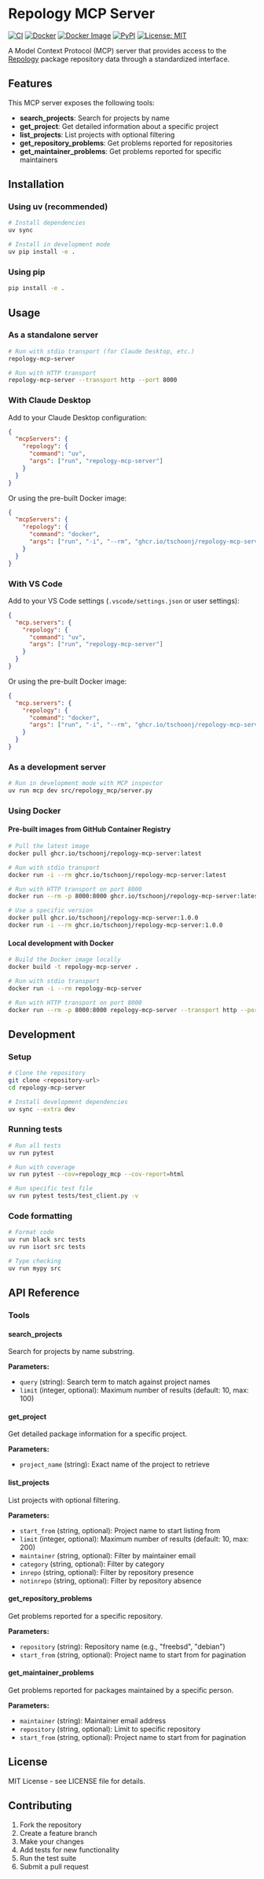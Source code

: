 # Repology MCP Server

<!-- mcp-name: io.github.tschoonj/repology-mcp-server -->

[![CI](https://github.com/tschoonj/repology-mcp-server/actions/workflows/ci.yml/badge.svg)](https://github.com/tschoonj/repology-mcp-server/actions/workflows/ci.yml)
[![Docker](https://github.com/tschoonj/repology-mcp-server/actions/workflows/docker.yml/badge.svg)](https://github.com/tschoonj/repology-mcp-server/actions/workflows/docker.yml)
[![Docker Image](https://img.shields.io/badge/docker-ghcr.io%2Ftschoonj%2Frepology--mcp--server-blue)](https://github.com/tschoonj/repology-mcp-server/pkgs/container/repology-mcp-server)
[![PyPI](https://img.shields.io/pypi/v/repology-mcp-server)](https://pypi.org/project/repology-mcp-server/)
[![License: MIT](https://img.shields.io/badge/License-MIT-yellow.svg)](https://opensource.org/licenses/MIT)

A Model Context Protocol (MCP) server that provides access to the [Repology](https://repology.org) package repository data through a standardized interface.

## Features

This MCP server exposes the following tools:

- **search_projects**: Search for projects by name
- **get_project**: Get detailed information about a specific project
- **list_projects**: List projects with optional filtering
- **get_repository_problems**: Get problems reported for repositories
- **get_maintainer_problems**: Get problems reported for specific maintainers

## Installation

### Using uv (recommended)

```bash
# Install dependencies
uv sync

# Install in development mode
uv pip install -e .
```

### Using pip

```bash
pip install -e .
```

## Usage

### As a standalone server

```bash
# Run with stdio transport (for Claude Desktop, etc.)
repology-mcp-server

# Run with HTTP transport
repology-mcp-server --transport http --port 8000
```

### With Claude Desktop

Add to your Claude Desktop configuration:

```json
{
  "mcpServers": {
    "repology": {
      "command": "uv",
      "args": ["run", "repology-mcp-server"]
    }
  }
}
```

Or using the pre-built Docker image:

```json
{
  "mcpServers": {
    "repology": {
      "command": "docker",
      "args": ["run", "-i", "--rm", "ghcr.io/tschoonj/repology-mcp-server:latest"]
    }
  }
}
```

### With VS Code

Add to your VS Code settings (`.vscode/settings.json` or user settings):

```json
{
  "mcp.servers": {
    "repology": {
      "command": "uv",
      "args": ["run", "repology-mcp-server"]
    }
  }
}
```

Or using the pre-built Docker image:

```json
{
  "mcp.servers": {
    "repology": {
      "command": "docker",
      "args": ["run", "-i", "--rm", "ghcr.io/tschoonj/repology-mcp-server:latest"]
    }
  }
}
```

### As a development server

```bash
# Run in development mode with MCP inspector
uv run mcp dev src/repology_mcp/server.py
```

### Using Docker

#### Pre-built images from GitHub Container Registry

```bash
# Pull the latest image
docker pull ghcr.io/tschoonj/repology-mcp-server:latest

# Run with stdio transport
docker run -i --rm ghcr.io/tschoonj/repology-mcp-server:latest

# Run with HTTP transport on port 8000
docker run --rm -p 8000:8000 ghcr.io/tschoonj/repology-mcp-server:latest --transport http --port 8000

# Use a specific version
docker pull ghcr.io/tschoonj/repology-mcp-server:1.0.0
docker run -i --rm ghcr.io/tschoonj/repology-mcp-server:1.0.0
```

#### Local development with Docker

```bash
# Build the Docker image locally
docker build -t repology-mcp-server .

# Run with stdio transport
docker run -i --rm repology-mcp-server

# Run with HTTP transport on port 8000
docker run --rm -p 8000:8000 repology-mcp-server --transport http --port 8000
```

## Development

### Setup

```bash
# Clone the repository
git clone <repository-url>
cd repology-mcp-server

# Install development dependencies
uv sync --extra dev
```

### Running tests

```bash
# Run all tests
uv run pytest

# Run with coverage
uv run pytest --cov=repology_mcp --cov-report=html

# Run specific test file
uv run pytest tests/test_client.py -v
```

### Code formatting

```bash
# Format code
uv run black src tests
uv run isort src tests

# Type checking
uv run mypy src
```

## API Reference

### Tools

#### search_projects
Search for projects by name substring.

**Parameters:**
- `query` (string): Search term to match against project names
- `limit` (integer, optional): Maximum number of results (default: 10, max: 100)

#### get_project
Get detailed package information for a specific project.

**Parameters:**
- `project_name` (string): Exact name of the project to retrieve

#### list_projects  
List projects with optional filtering.

**Parameters:**
- `start_from` (string, optional): Project name to start listing from
- `limit` (integer, optional): Maximum number of results (default: 10, max: 200)
- `maintainer` (string, optional): Filter by maintainer email
- `category` (string, optional): Filter by category
- `inrepo` (string, optional): Filter by repository presence
- `notinrepo` (string, optional): Filter by repository absence

#### get_repository_problems
Get problems reported for a specific repository.

**Parameters:**
- `repository` (string): Repository name (e.g., "freebsd", "debian")
- `start_from` (string, optional): Project name to start from for pagination

#### get_maintainer_problems  
Get problems reported for packages maintained by a specific person.

**Parameters:**
- `maintainer` (string): Maintainer email address
- `repository` (string, optional): Limit to specific repository
- `start_from` (string, optional): Project name to start from for pagination

## License

MIT License - see LICENSE file for details.

## Contributing

1. Fork the repository
2. Create a feature branch
3. Make your changes
4. Add tests for new functionality
5. Run the test suite
6. Submit a pull request
